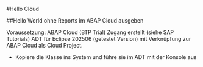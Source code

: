 #Hello Cloud

##Hello World ohne Reports im ABAP Cloud ausgeben

Voraussetzung: ABAP Cloud (BTP Trial) Zugang erstellt (siehe SAP Tutorials)
  ADT für Eclipse 202506 (getestet Version) mit Verknüpfung zur ABAP Cloud als Cloud Project.

- Kopiere die Klasse ins System und führe sie im ADT mit der Konsole aus


